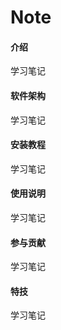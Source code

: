 # Note

#### 介绍
学习笔记

#### 软件架构
学习笔记


#### 安装教程

学习笔记

#### 使用说明

学习笔记

#### 参与贡献

学习笔记


#### 特技

学习笔记